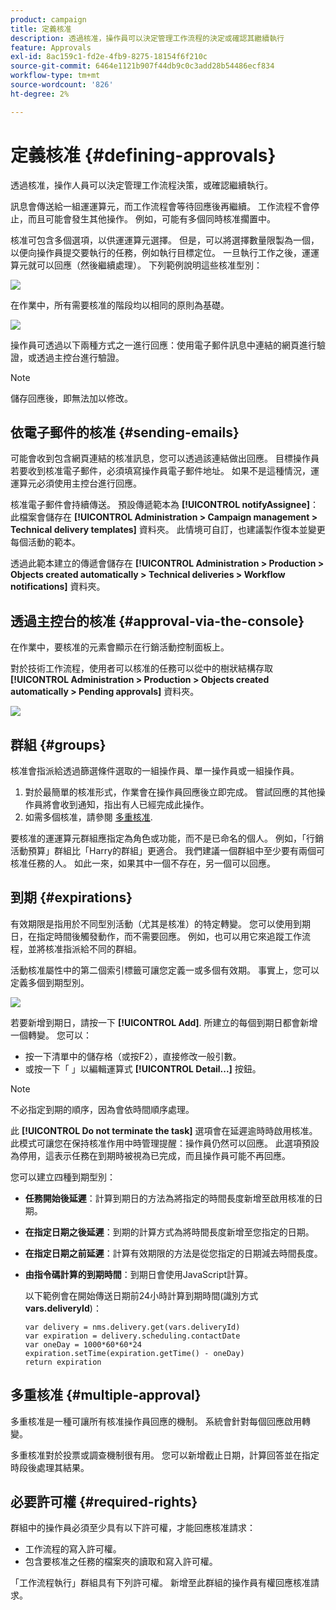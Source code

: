 ```yaml
---
product: campaign
title: 定義核准
description: 透過核准，操作員可以決定管理工作流程的決定或確認其繼續執行
feature: Approvals
exl-id: 8ac159c1-fd2e-4fb9-8275-18154f6f210c
source-git-commit: 6464e1121b907f44db9c0c3add28b54486ecf834
workflow-type: tm+mt
source-wordcount: '826'
ht-degree: 2%

---
```


# 定義核准 {#defining-approvals}



透過核准，操作人員可以決定管理工作流程決策，或確認繼續執行。

訊息會傳送給一組運運算元，而工作流程會等待回應後再繼續。 工作流程不會停止，而且可能會發生其他操作。 例如，可能有多個同時核准擱置中。

核准可包含多個選項，以供運運算元選擇。 但是，可以將選擇數量限製為一個，以便向操作員提交要執行的任務，例如執行目標定位。 一旦執行工作之後，運運算元就可以回應（然後繼續處理）。 下列範例說明這些核准型別：

![](assets/validation-1.png)

在作業中，所有需要核准的階段均以相同的原則為基礎。

![](assets/validation-1-in-op.png)

操作員可透過以下兩種方式之一進行回應：使用電子郵件訊息中連結的網頁進行驗證，或透過主控台進行驗證。

>[!NOTE]
>
>儲存回應後，即無法加以修改。

## 依電子郵件的核准 {#sending-emails}

可能會收到包含網頁連結的核准訊息，您可以透過該連結做出回應。 目標操作員若要收到核准電子郵件，必須填寫操作員電子郵件地址。 如果不是這種情況，運運算元必須使用主控台進行回應。

核准電子郵件會持續傳送。 預設傳遞範本為 **[!UICONTROL notifyAssignee]**：此檔案會儲存在 **[!UICONTROL Administration > Campaign management > Technical delivery templates]** 資料夾。 此情境可自訂，也建議製作復本並變更每個活動的範本。

透過此範本建立的傳遞會儲存在 **[!UICONTROL Administration > Production > Objects created automatically > Technical deliveries > Workflow notifications]** 資料夾。

## 透過主控台的核准 {#approval-via-the-console}

在作業中，要核准的元素會顯示在行銷活動控制面板上。

對於技術工作流程，使用者可以核准的任務可以從中的樹狀結構存取 **[!UICONTROL Administration > Production > Objects created automatically > Pending approvals]** 資料夾。

![](assets/validation-node.png)

## 群組 {#groups}

核准會指派給透過篩選條件選取的一組操作員、單一操作員或一組操作員。

1. 對於最簡單的核准形式，作業會在操作員回應後立即完成。 嘗試回應的其他操作員將會收到通知，指出有人已經完成此操作。
1. 如需多個核准，請參閱 [多重核准](#multiple-approval).

要核准的運運算元群組應指定為角色或功能，而不是已命名的個人。 例如，「行銷活動預算」群組比「Harry的群組」更適合。 我們建議一個群組中至少要有兩個可核准任務的人。 如此一來，如果其中一個不存在，另一個可以回應。

## 到期 {#expirations}

有效期限是指用於不同型別活動（尤其是核准）的特定轉變。 您可以使用到期日，在指定時間後觸發動作，而不需要回應。 例如，也可以用它來追蹤工作流程，並將核准指派給不同的群組。

活動核准屬性中的第二個索引標籤可讓您定義一或多個有效期。 事實上，您可以定義多個到期型別。

![](assets/expiration.png)

若要新增到期日，請按一下 **[!UICONTROL Add]**. 所建立的每個到期日都會新增一個轉變。 您可以：

* 按一下清單中的儲存格（或按F2），直接修改一般引數。
* 或按一下「 」以編輯運算式 **[!UICONTROL Detail...]** 按鈕。

>[!NOTE]
>
>不必指定到期的順序，因為會依時間順序處理。

此 **[!UICONTROL Do not terminate the task]** 選項會在延遲逾時時啟用核准。 此模式可讓您在保持核准作用中時管理提醒：操作員仍然可以回應。 此選項預設為停用，這表示任務在到期時被視為已完成，而且操作員可能不再回應。

您可以建立四種到期型別：

* **任務開始後延遲**：計算到期日的方法為將指定的時間長度新增至啟用核准的日期。
* **在指定日期之後延遲**：到期的計算方式為將時間長度新增至您指定的日期。
* **在指定日期之前延遲**：計算有效期限的方法是從您指定的日期減去時間長度。
* **由指令碼計算的到期時間**：到期日會使用JavaScript計算。

   以下範例會在開始傳送日期前24小時計算到期時間(識別方式 **vars.deliveryId**)：

   ```
   var delivery = nms.delivery.get(vars.deliveryId)
   var expiration = delivery.scheduling.contactDate
   var oneDay = 1000*60*60*24
   expiration.setTime(expiration.getTime() - oneDay)
   return expiration
   ```

## 多重核准 {#multiple-approval}

多重核准是一種可讓所有核准操作員回應的機制。 系統會針對每個回應啟用轉變。

多重核准對於投票或調查機制很有用。 您可以新增截止日期，計算回答並在指定時段後處理其結果。

## 必要許可權 {#required-rights}

群組中的操作員必須至少具有以下許可權，才能回應核准請求：

* 工作流程的寫入許可權。
* 包含要核准之任務的檔案夾的讀取和寫入許可權。

「工作流程執行」群組具有下列許可權。 新增至此群組的操作員有權回應核准請求。
